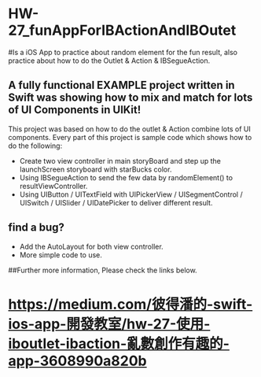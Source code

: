 # HW-27_funAppForIBActionAndIBOutet

#Is a iOS App to practice about random element for the fun result, also practice about how to do the Outlet & Action & IBSegueAction.
##  A fully functional EXAMPLE project written in Swift was showing how to mix and match for lots of UI Components in UIKit!

This project was based on how to do the outlet & Action combine lots of UI components.
Every part of this project is sample code which shows how to do the following:

* Create two view controller in main storyBoard and step up the launchScreen storyboard with starBucks color.
* Using IBSegueAction to send the few data by randomElement() to resultViewController.
* Using UIButton / UITextField with UIPickerView / UISegmentControl /  UISwitch / UISlider / UIDatePicker to deliver different result.

## find a bug?
* Add the AutoLayout for both view controller.
* More simple code to use.

##Further more information, Please check the links below.
# https://medium.com/彼得潘的-swift-ios-app-開發教室/hw-27-使用-iboutlet-ibaction-亂數創作有趣的-app-3608990a820b 
